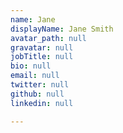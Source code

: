 ```yaml
---
name: Jane
displayName: Jane Smith
avatar_path: null
gravatar: null
jobTitle: null
bio: null
email: null
twitter: null
github: null
linkedin: null

---
```










